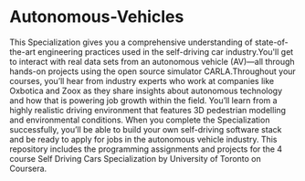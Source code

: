# Autonomous-Vehicles
This Specialization gives you a comprehensive understanding of state-of-the-art engineering practices used in the self-driving car industry.You'll get to interact with real data sets from an autonomous vehicle (AV)―all through hands-on projects using the open source simulator CARLA.Throughout your courses, you’ll hear from industry experts who work at companies like Oxbotica and Zoox as they share insights about autonomous technology and how that is powering job growth within the field.
You’ll learn from a highly realistic driving environment that features 3D pedestrian modelling and environmental conditions. 
When you complete the Specialization successfully, you’ll be able to build your own self-driving software stack and be ready to apply for jobs in the autonomous vehicle industry.
This repository includes the programming assignments and projects for the 4 course Self Driving Cars Specialization by University of Toronto on Coursera.
